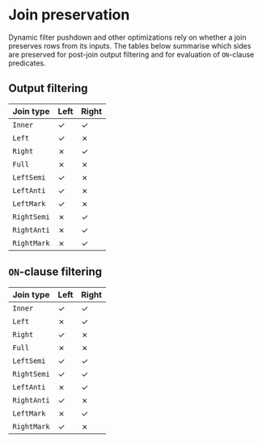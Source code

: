 <!---
  Licensed to the Apache Software Foundation (ASF) under one
  or more contributor license agreements.  See the NOTICE file
  distributed with this work for additional information
  regarding copyright ownership.  The ASF licenses this file
  to you under the Apache License, Version 2.0 (the
  "License"); you may not use this file except in compliance
  with the License.  You may obtain a copy of the License at

    http://www.apache.org/licenses/LICENSE-2.0

  Unless required by applicable law or agreed to in writing,
  software distributed under the License is distributed on an
  "AS IS" BASIS, WITHOUT WARRANTIES OR CONDITIONS OF ANY
  KIND, either express or implied.  See the License for the
  specific language governing permissions and limitations
  under the License.
-->

# Join preservation

Dynamic filter pushdown and other optimizations rely on whether a join preserves
rows from its inputs. The tables below summarise which sides are preserved for
post-join output filtering and for evaluation of `ON`-clause predicates.

## Output filtering

| Join type   | Left | Right |
| ----------- | ---- | ----- |
| `Inner`     | ✓    | ✓     |
| `Left`      | ✓    | ✗     |
| `Right`     | ✗    | ✓     |
| `Full`      | ✗    | ✗     |
| `LeftSemi`  | ✓    | ✗     |
| `LeftAnti`  | ✓    | ✗     |
| `LeftMark`  | ✓    | ✗     |
| `RightSemi` | ✗    | ✓     |
| `RightAnti` | ✗    | ✓     |
| `RightMark` | ✗    | ✓     |

## `ON`-clause filtering

| Join type   | Left | Right |
| ----------- | ---- | ----- |
| `Inner`     | ✓    | ✓     |
| `Left`      | ✗    | ✓     |
| `Right`     | ✓    | ✗     |
| `Full`      | ✗    | ✗     |
| `LeftSemi`  | ✓    | ✓     |
| `RightSemi` | ✓    | ✓     |
| `LeftAnti`  | ✗    | ✓     |
| `RightAnti` | ✓    | ✗     |
| `LeftMark`  | ✗    | ✓     |
| `RightMark` | ✓    | ✗     |

